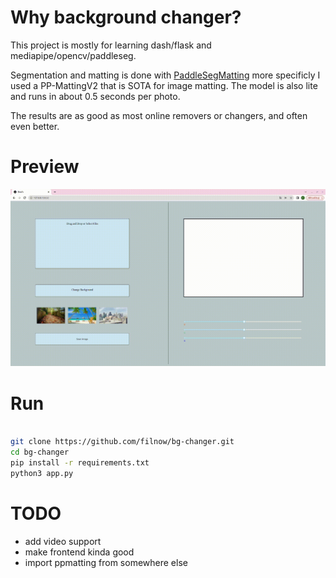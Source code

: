 # Why background changer?

This project is mostly for learning dash/flask and mediapipe/opencv/paddleseg.

Segmentation and matting is done with [PaddleSegMatting](https://github.com/PaddlePaddle/PaddleSeg/tree/release/2.7/Matting) more specificly I used a PP-MattingV2
that is SOTA for image matting. The model is also lite and runs in about 0.5 seconds per photo.

The results are as good as most online removers or changers, and often even better.


# Preview

![Alt text](assets/demo.gif)


# Run
```bash

git clone https://github.com/filnow/bg-changer.git
cd bg-changer
pip install -r requirements.txt
python3 app.py

```

# TODO

* add video support
* make frontend kinda good
* import ppmatting from somewhere else
